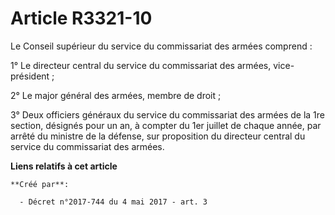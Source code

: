 # Article R3321-10

Le Conseil supérieur du service du commissariat des armées comprend :

1° Le directeur central du service du commissariat des armées, vice-président ;

2° Le major général des armées, membre de droit ;

3° Deux officiers généraux du service du commissariat des armées de la 1re section, désignés pour un an, à compter du 1er
juillet de chaque année, par arrêté du ministre de la défense, sur proposition du directeur central du service du
commissariat des armées.

**Liens relatifs à cet article**

	**Créé par**:

	  - Décret n°2017-744 du 4 mai 2017 - art. 3
